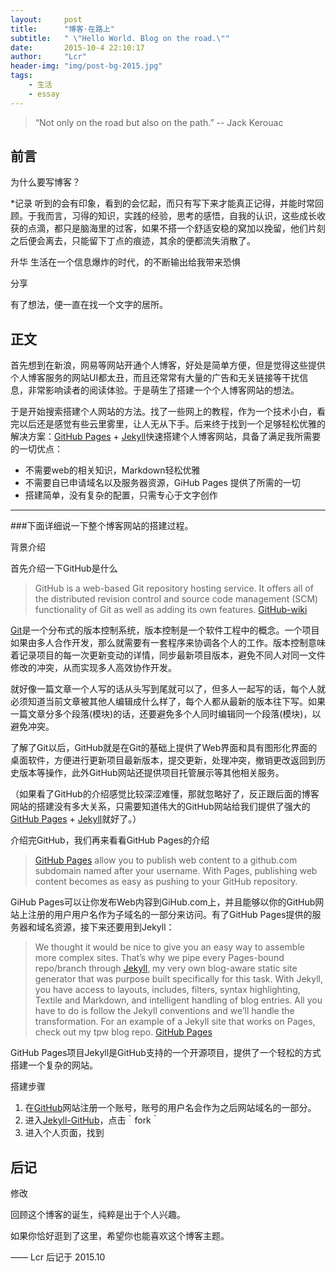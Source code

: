 ```yaml
---
layout:     post
title:      "博客·在路上"
subtitle:   " \"Hello World. Blog on the road.\""
date:       2015-10-4 22:10:17
author:     "Lcr"
header-img: "img/post-bg-2015.jpg"
tags:
    - 生活
    - essay
---
```


> “Not only on the road but also on the path.”  -- Jack Kerouac


## 前言

为什么要写博客？

*记录
听到的会有印象，看到的会忆起，而只有写下来才能真正记得，并能时常回顾。于我而言，习得的知识，实践的经验，思考的感悟，自我的认识，这些成长收获的点滴，都只是脑海里的过客，如果不搭一个舒适安稳的窝加以挽留，他们片刻之后便会离去，只能留下丁点的痕迹，其余的便都流失消散了。

升华
生活在一个信息爆炸的时代，的不断输出给我带来恐惧

分享

有了想法，便一直在找一个文字的居所。

## 正文

首先想到在新浪，网易等网站开通个人博客，好处是简单方便，但是觉得这些提供个人博客服务的网站UI都太丑，而且还常常有大量的广告和无关链接等干扰信息，非常影响读者的阅读体验。于是萌生了搭建一个个人博客网站的想法。

于是开始搜索搭建个人网站的方法。找了一些网上的教程，作为一个技术小白，看完以后还是感觉有些云里雾里，让人无从下手。后来终于找到一个足够轻松优雅的解决方案：[GitHub Pages](https://pages.github.com/) + [Jekyll](http://jekyllrb.com/)快速搭建个人博客网站，具备了满足我所需要的一切优点：

* 不需要web的相关知识，Markdown轻松优雅
* 不需要自已申请域名以及服务器资源，GiHub Pages 提供了所需的一切
* 搭建简单，没有复杂的配置，只需专心于文字创作

<p id = "build"></p>

---

###下面详细说一下整个博客网站的搭建过程。

背景介绍

首先介绍一下GitHub是什么

> GitHub is a web-based Git repository hosting service. It offers all of the distributed revision control and source code management (SCM) functionality of Git as well as adding its own features.
[GitHub-wiki](https://en.wikipedia.org/wiki/GitHub)

[Git](https://en.wikipedia.org/wiki/Git)是一个分布式的版本控制系统，版本控制是一个软件工程中的概念。一个项目如果由多人合作开发，那么就需要有一套程序来协调各个人的工作。版本控制意味着记录项目的每一次更新变动的详情，同步最新项目版本，避免不同人对同一文件修改的冲突，从而实现多人高效协作开发。

就好像一篇文章一个人写的话从头写到尾就可以了，但多人一起写的话，每个人就必须知道当前文章被其他人编辑成什么样了，每个人都从最新的版本往下写。如果一篇文章分多个段落(模块)的话，还要避免多个人同时编辑同一个段落(模块)，以避免冲突。

了解了Git以后，GitHub就是在Git的基础上提供了Web界面和具有图形化界面的桌面软件，方便进行更新项目最新版本，提交更新，处理冲突，撤销更改返回到历史版本等操作，此外GitHub网站还提供项目托管展示等其他相关服务。

（如果看了GitHub的介绍感觉比较深涩难懂，那就忽略好了，反正跟后面的博客网站的搭建没有多大关系，只需要知道伟大的GitHub网站给我们提供了强大的[GitHub Pages](https://pages.github.com/) + [Jekyll](http://jekyllrb.com/)就好了。）

介绍完GitHub，我们再来看看GitHub Pages的介绍

> [GitHub Pages](https://github.com/blog/272-github-pages) allow you to publish web content to a github.com subdomain named after your username. With Pages, publishing web content becomes as easy as pushing to your GitHub repository.


GiHub Pages可以让你发布Web内容到GiHub.com上，并且能够以你的GitHub网站上注册的用户用户名作为子域名的一部分来访问。有了GitHub Pages提供的服务器和域名资源，接下来还要用到Jekyll：

> We thought it would be nice to give you an easy way to assemble more complex sites. That’s why we pipe every Pages-bound repo/branch through [Jekyll](https://github.com/jekyll/jekyll), my very own blog-aware static site generator that was purpose built specifically for this task. With Jekyll, you have access to layouts, includes, filters, syntax highlighting, Textile and Markdown, and intelligent handling of blog entries. All you have to do is follow the Jekyll conventions and we’ll handle the transformation. For an example of a Jekyll site that works on Pages, check out my tpw blog repo.
[GitHub Pages](https://github.com/blog/272-github-pages)

GitHub Pages项目Jekyll是GitHub支持的一个开源项目，提供了一个轻松的方式搭建一个复杂的网站。

搭建步骤

1. 在[GitHub](https://github.com/)网站注册一个账号，账号的用户名会作为之后网站域名的一部分。
2. 进入[Jekyll-GitHub](https://github.com/jekyll/jekyll)，点击｀fork｀
3. 进入个人页面，找到
	

## 后记

修改

回顾这个博客的诞生，纯粹是出于个人兴趣。

如果你恰好逛到了这里，希望你也能喜欢这个博客主题。

—— Lcr 后记于 2015.10
